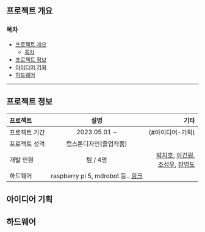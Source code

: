 ## 프로젝트 개요
### 목차
- [프로젝트 개요](#프로젝트-개요)
  - [목차](#목차)
- [프로젝트 정보](#프로젝트-정보)
- [아이디어 기획](#아이디어-기획)
- [하드웨어](#하드웨어)

---
## 프로젝트 정보

|프로젝트| 설명 | 기타 |
|:---|:---:| ---:|
| 프로젝트 기간| 2023.05.01 ~ | (#아이디어-기획) |
| 프로젝트 성격 | 캡스톤디자인(졸업작품) | |
| 개발 인원 | 팀 / 4명 | [박지호](https://github.com/JJo-0), [이건원](https://github.com/leegunwon), <br> [조성우](https://github.com/), [장영도](https://github.com/) |
| 하드웨어 | raspberry pi 5, mdrobot 등.. [링크](##하드웨어) | |


## 아이디어 기획

## 하드웨어


